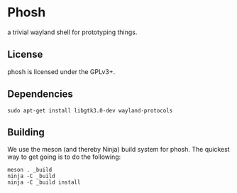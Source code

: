 # Phosh

a trivial wayland shell for prototyping things.

## License

phosh is licensed under the GPLv3+.

## Dependencies

    sudo apt-get install libgtk3.0-dev wayland-protocols

## Building

We use the meson (and thereby Ninja) build system for phosh.  The quickest
way to get going is to do the following:

	meson . _build
	ninja -C _build
	ninja -C _build install

